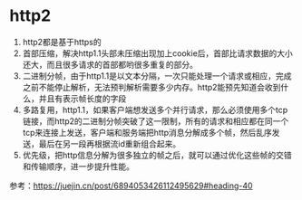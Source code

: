 # http2

1. http2都是基于https的
2. 首部压缩，解决http1.1头部未压缩出现加上cookie后，首部比请求数据的大小还大，而且很多请求的首部都哟很多重复的部分。
3. 二进制分帧，由于http1.1是以文本分隔，一次只能处理一个请求或相应，完成之前不能停止解析，无法预判解析需要多少内存。http2能预先知道会收到什么，并且有表示帧长度的字段
4. 多路复用，http1.1，如果客户端想发送多个并行请求，那么必须使用多个tcp链接，而http2的二进制分帧突破了这一限制，所有的请求和相应都在同一个tcp来连接上发送，客户端和服务端把http消息分解成多个帧，然后乱序发送，最后在另一段再根据流id重新组合起来。
5. 优先级，把http信息分解为很多独立的帧之后，就可以通过优化这些帧的交错和传输顺序，进一步提升性能。

参考：https://juejin.cn/post/6894053426112495629#heading-40
